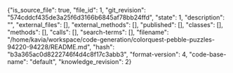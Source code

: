 {"is_source_file": true, "file_id": 1, "git_revision": "574cddcf435de3a25f6d3166b6845af78bb24ffd", "state": 1, "description": "", "external_files": [], "external_methods": [], "published": [], "classes": [], "methods": [], "calls": [], "search-terms": [], "filename": "/home/kavia/workspace/code-generation/colorquest-pebble-puzzles-94220-94228/README.md", "hash": "b3a365ac0d8222746f4d4c8f17c3abb3", "format-version": 4, "code-base-name": "default", "knowledge_revision": 2}